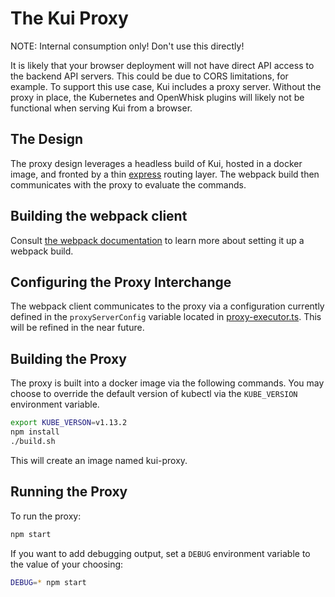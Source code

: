 # The Kui Proxy

NOTE: Internal consumption only! Don't use this directly!

It is likely that your browser deployment will not have direct API
access to the backend API servers. This could be due to CORS
limitations, for example. To support this use case, Kui includes a
proxy server. Without the proxy in place, the Kubernetes and OpenWhisk
plugins will likely not be functional when serving Kui from a browser.

## The Design

The proxy design leverages a headless build of Kui, hosted in a docker
image, and fronted by a thin [express](https://expressjs.com/) routing
layer. The webpack build then communicates with the proxy to evaluate
the commands.

## Building the webpack client

Consult [the webpack
documentation](../kui-builder/dist/webpack/README.md) to learn
more about setting it up a webpack build.

## Configuring the Proxy Interchange

The webpack client communicates to the proxy via a configuration
currently defined in the `proxyServerConfig` variable located in
[proxy-executor.ts](../../plugins/plugin-proxy-support/src/lib/proxy-executor.ts). This
will be refined in the near future.

## Building the Proxy

The proxy is built into a docker image via the following commands. You
may choose to override the default version of kubectl via the
`KUBE_VERSION` environment variable.

```bash
export KUBE_VERSON=v1.13.2
npm install
./build.sh
```

This will create an image named kui-proxy.

## Running the Proxy

To run the proxy:

```bash
npm start
```

If you want to add debugging output, set a `DEBUG` environment variable to the value of your choosing:

```bash
DEBUG=* npm start
```
